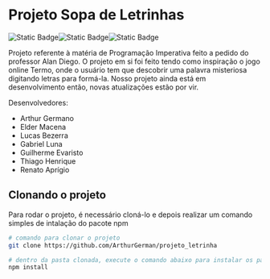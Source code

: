 # Projeto Sopa de Letrinhas

<div style="display: flex; flex-direction: row">
    <img alt="Static Badge" src="https://img.shields.io/badge/Svelte-orange">
    <img alt="Static Badge" src="https://img.shields.io/badge/Typescript-blue">
    <img alt="Static Badge" src="https://img.shields.io/badge/NodeJs-green">
</div>

Projeto referente à matéria de Programação Imperativa feito a pedido do professor Alan Diego. O projeto em si foi feito tendo como inspiração o jogo online Termo, onde o usuário tem que descobrir uma palavra misteriosa digitando letras para formá-la. Nosso projeto ainda está em desenvolvimento então, novas atualizações estão por vir.

Desenvolvedores:
<ul>
    <li>Arthur Germano</li>
    <li>Elder Macena</li>
    <li>Lucas Bezerra</li>
    <li>Gabriel Luna</li>
    <li>Guilherme Evaristo</li>
    <li>Thiago Henrique</li>
    <li>Renato Aprígio</li>
</ul>

## Clonando o projeto

Para rodar o projeto, é necessário cloná-lo e depois realizar um comando simples de intalação do pacote npm

```bash
# comando para clonar o projeto
git clone https://github.com/ArthurGerman/projeto_letrinha

# dentro da pasta clonada, execute o comando abaixo para instalar os pacotes npm para rodar o projeto
npm install
```

